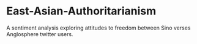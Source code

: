 # East-Asian-Authoritarianism
A sentiment analysis exploring attitudes to freedom between Sino verses Anglosphere twitter users. 
